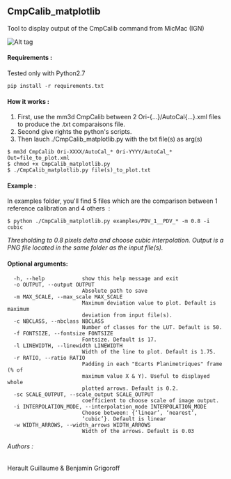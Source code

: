 ## CmpCalib_matplotlib

Tool to display output of the CmpCalib command from MicMac (IGN)

![Alt tag](/CmpCalib_plot_example.png)

#### Requirements :

Tested only with Python2.7

```
pip install -r requirements.txt
```


#### How it works :

1. First, use the mm3d CmpCalib between 2 Ori-{...}/AutoCal{...}.xml files to produce the .txt comparaisons file. 
2. Second give rights the python's scripts. 
3. Then lauch ./CmpCalib_matplotlib.py with the txt file(s) as arg(s) 
```
$ mm3d CmpCalib Ori-XXXX/AutoCal_* Ori-YYYY/AutoCal_* Out=file_to_plot.xml
$ chmod +x CmpCalib_matplotlib.py
$ ./CmpCalib_matplotlib.py file(s)_to_plot.txt 
```


#### Example :

In examples folder, you'll find 5 files which are the comparison between 1 reference calibration and 4 others  : 
```
$ python ./CmpCalib_matplotlib.py examples/PDV_1__PDV_* -m 0.8 -i cubic
```
*Thresholding to 0.8 pixels delta and choose cubic interpolation.*
*Output is a PNG file located in the same folder as the input file(s).*

#### Optional arguments:
```
  -h, --help            show this help message and exit
  -o OUTPUT, --output OUTPUT
                        Absolute path to save
  -m MAX_SCALE, --max_scale MAX_SCALE
                        Maximum deviation value to plot. Default is maximum
                        deviation from input file(s).
  -c NBCLASS, --nbclass NBCLASS
                        Number of classes for the LUT. Default is 50.
  -f FONTSIZE, --fontsize FONTSIZE
                        Fontsize. Default is 17.
  -l LINEWIDTH, --linewidth LINEWIDTH
                        Width of the line to plot. Default is 1.75.
  -r RATIO, --ratio RATIO
                        Padding in each "Ecarts Planimetriques" frame (% of
                        maximum value X & Y). Useful to displayed whole
                        plotted arrows. Default is 0.2.
  -sc SCALE_OUTPUT, --scale_output SCALE_OUTPUT
                        coefficient to choose scale of image output.
  -i INTERPOLATION_MODE, --interpolation_mode INTERPOLATION_MODE
                        Choose between: {‘linear’, ‘nearest’,
                        ‘cubic’}. Default is linear
  -w WIDTH_ARROWS, --width_arrows WIDTH_ARROWS
                        Width of the arrows. Default is 0.03

```
###### Authors :

Herault Guillaume & Benjamin Grigoroff

